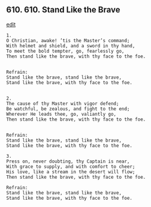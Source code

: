 
## 610.  610. Stand Like the Brave
[edit](https://docs.google.com/document/d/128xkAMQvybK4t1OyJm7x_f9TRzaPEuvj/edit?mode=html)






    1.
    O Christian, awake! ’tis the Master’s command;
    With helmet and shield, and a sword in thy hand,
    To meet the bold tempter, go, fearlessly go,
    Then stand like the brave, with thy face to the foe.


    Refrain:
    Stand like the brave, stand like the brave,
    Stand like the brave, with thy face to the foe.


    2.
    The cause of thy Master with vigor defend;
    Be watchful, be zealous, and fight to the end;
    Wherever He leads thee, go, valiantly go,
    Then stand like the brave, with thy face to the foe.


    Refrain:
    Stand like the brave, stand like the brave,
    Stand like the brave, with thy face to the foe.

    3.
    Press on, never doubting, thy Captain is near,
    With grace to supply, and with comfort to cheer;
    His love, like a stream in the desert will flow;
    Then stand like the brave, with thy face to the foe.

    Refrain:
    Stand like the brave, stand like the brave,
    Stand like the brave, with thy face to the foe.

